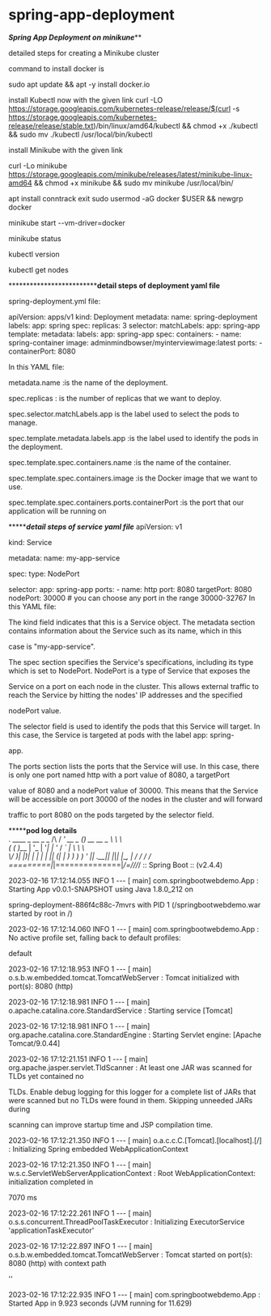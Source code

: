 # spring-app-deployment
***********************Spring App Deployment on minikune*************************

detailed steps for creating a Minikube cluster

command to install docker is

sudo apt update && apt -y install docker.io

install Kubectl now with the given link
curl -LO https://storage.googleapis.com/kubernetes-release/release/$(curl -s https://storage.googleapis.com/kubernetes-release/release/stable.txt)/bin/linux/amd64/kubectl && chmod +x ./kubectl && sudo mv ./kubectl /usr/local/bin/kubectl

install Minikube with the given link

curl -Lo minikube https://storage.googleapis.com/minikube/releases/latest/minikube-linux-amd64 && chmod +x minikube && sudo mv minikube /usr/local/bin/

apt install conntrack
exit
sudo usermod -aG docker $USER && newgrp docker

minikube start --vm-driver=docker

minikube status

kubectl version

kubectl get nodes



*******************************************detail steps of deployment yaml file******************



spring-deployment.yml file:

apiVersion: apps/v1
kind: Deployment
metadata:
  name: spring-deployment
  labels:
    app: spring
spec:
  replicas: 3
  selector:
    matchLabels:
      app: spring-app
  template:
    metadata:
      labels:
        app: spring-app
    spec:
      containers:
        - name: spring-container
          image: adminmindbowser/myinterviewimage:latest
          ports:
            - containerPort: 8080
            
            
In this YAML file:

metadata.name :is the name of the deployment.

spec.replicas : is the number of replicas that we want to deploy.

spec.selector.matchLabels.app is the label used to select the pods to manage.

spec.template.metadata.labels.app :is the label used to identify the pods in the deployment.

spec.template.spec.containers.name :is the name of the container.

spec.template.spec.containers.image :is the Docker image that we want to use.

spec.template.spec.containers.ports.containerPort :is the port that our application will be running on

******************************************detail steps of service yaml file*************************************
apiVersion: v1

kind: Service

metadata:
  name: my-app-service

spec:
  type: NodePort
  
  selector:
    app: spring-app
  ports:
    - name: http
      port: 8080
      targetPort: 8080
      nodePort: 30000 # you can choose any port in the range 30000-32767
   In this YAML file:
   
   The kind field indicates that this is a Service object. The metadata section contains information about the Service such as its name, which in this 
   
   case is "my-app-service".

The spec section specifies the Service's specifications, including its type which is set to NodePort. NodePort is a type of Service that exposes the 

Service on a port on each node in the cluster. This allows external traffic to reach the Service by hitting the nodes' IP addresses and the specified 

nodePort value.

The selector field is used to identify the pods that this Service will target. In this case, the Service is targeted at pods with the label app: spring-

app.

The ports section lists the ports that the Service will use. In this case, there is only one port named http with a port value of 8080, a targetPort 

value of 8080 and a nodePort value of 30000. This means that the Service will be accessible on port 30000 of the nodes in the cluster and will forward 

traffic to port 8080 on the pods targeted by the selector field.
   
   
      
      
      
      
      
      
      
      
      
      
      
      
  ***************************pod log details**********************    
        .   ____          _            __ _ _
 /\\ / ___'_ __ _ _(_)_ __  __ _ \ \ \ \
( ( )\___ | '_ | '_| | '_ \/ _` | \ \ \ \
 \\/  ___)| |_)| | | | | || (_| |  ) ) ) )
  '  |____| .__|_| |_|_| |_\__, | / / / /
 =========|_|==============|___/=/_/_/_/
 :: Spring Boot ::                (v2.4.4)

2023-02-16 17:12:14.055  INFO 1 --- [           main] com.springbootwebdemo.App                : Starting App v0.0.1-SNAPSHOT using Java 1.8.0_212 on  

spring-deployment-886f4c88c-7mvrs with PID 1 (/springbootwebdemo.war started by root in /)


2023-02-16 17:12:14.060  INFO 1 --- [           main] com.springbootwebdemo.App                : No active profile set, falling back to default profiles: 

default


2023-02-16 17:12:18.953  INFO 1 --- [           main] o.s.b.w.embedded.tomcat.TomcatWebServer  : Tomcat initialized with port(s): 8080 (http)


2023-02-16 17:12:18.981  INFO 1 --- [           main] o.apache.catalina.core.StandardService   : Starting service [Tomcat]


2023-02-16 17:12:18.981  INFO 1 --- [           main] org.apache.catalina.core.StandardEngine  : Starting Servlet engine: [Apache Tomcat/9.0.44]


2023-02-16 17:12:21.151  INFO 1 --- [           main] org.apache.jasper.servlet.TldScanner     : At least one JAR was scanned for TLDs yet contained no 

TLDs. Enable debug logging for this logger for a complete list of JARs that were scanned but no TLDs were found in them. Skipping unneeded JARs during 

 scanning can improve startup time and JSP compilation time.


2023-02-16 17:12:21.350  INFO 1 --- [           main] o.a.c.c.C.[Tomcat].[localhost].[/]       : Initializing Spring embedded WebApplicationContext
 
 2023-02-16 17:12:21.350  INFO 1 --- [           main] w.s.c.ServletWebServerApplicationContext : Root WebApplicationContext: initialization completed in 
 
 7070 ms

2023-02-16 17:12:22.261  INFO 1 --- [           main] o.s.s.concurrent.ThreadPoolTaskExecutor  : Initializing ExecutorService 'applicationTaskExecutor'

2023-02-16 17:12:22.897  INFO 1 --- [           main] o.s.b.w.embedded.tomcat.TomcatWebServer  : Tomcat started on port(s): 8080 (http) with context path 

''

2023-02-16 17:12:22.935  INFO 1 --- [           main] com.springbootwebdemo.App                : Started App in 9.923 seconds (JVM running for 11.629)

      
      
      
      
      
      
      




